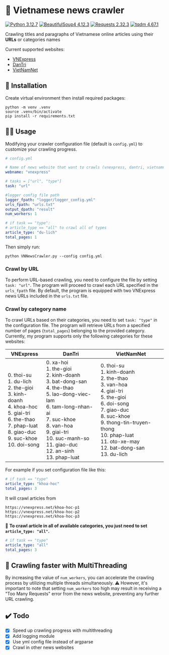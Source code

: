 # 📰 Vietnamese news crawler

[![Python 3.12.7](https://img.shields.io/badge/python-3.12.7-blue)](https://www.python.org/downloads/release/python-3127/)
[![BeautifulSoup4 4.12.3](https://img.shields.io/badge/BeautifulSoup-4.12.3-purple)](https://pypi.org/project/beautifulsoup4/)
[![Requests 2.32.3](https://img.shields.io/badge/Requests-2.32.3-black)](https://pypi.org/project/requests/)
[![tqdm 4.67.1](https://img.shields.io/badge/tqdm-4.67.1-orange)](https://pypi.org/project/tqdm/)

Crawling titles and paragraphs of Vietnamese online articles using their **URLs** or categories names

Current supported websites:

- [VNExpress](https://vnexpress.net/)
- [DanTri](https://dantri.com.vn/)
- [VietNamNet](https://vietnamnet.vn/)

## 🧰 Installation

Create virtual environment then install required packages:

```
python -m venv .venv
source .venv/bin/activate
pip install -r requirements.txt
```

## 👨‍💻 Usage

Modifying your crawler configuration file (default is `config.yml`) to customize your crawling progress.

```yml
# config.yml

# Name of news website that want to crawls (vnexpress, dantri, vietnamnet)
webname: "vnexpress"

# tasks = ["url", "type"]
task: "url"

#logger config file path
logger_fpath: "logger/logger_config.yml"
urls_fpath: "urls.txt"
output_dpath: "result"
num_workers: 1

# if task == "type":
# article_type == "all" to crawl all of types
article_type: "du-lich"
total_pages: 1
```

Then simply run:

```
python VNNewsCrawler.py --config config.yml
```

### Crawl by URL

To perform URL-based crawling, you need to configure the file by setting `task: "url"`. The program will proceed to crawl each URL specified in the `urls_fpath` file. By default, the program is equipped with two VNExpress news URLs included in the `urls.txt` file.

### Crawl by category name

To crawl URLs based on their categories, you need to set `task: "type"` in the configuration file. The program will retrieve URLs from a specified number of pages (`total_pages`) belonging to the provided category. Currently, my program supports only the following categories for these websites:

| VNExpress                                                                                                                                                           | DanTri                                                                                                                                                                                                                                    | VietNamNet                                                                                                                                                                                                                             |
| ------------------------------------------------------------------------------------------------------------------------------------------------------------------- | ----------------------------------------------------------------------------------------------------------------------------------------------------------------------------------------------------------------------------------------- | -------------------------------------------------------------------------------------------------------------------------------------------------------------------------------------------------------------------------------------- |
| 0. thoi-su<br>1. du-lich<br>2. the-gioi<br>3. kinh-doanh<br>4. khoa-hoc<br>5. giai-tri<br>6. the-thao<br>7. phap-luat<br>8. giao-duc<br>9. suc-khoe<br>10. doi-song | 0. xa-hoi<br>1. the-gioi<br>2. kinh-doanh<br>3. bat-dong-san<br>4. the-thao<br>5. lao-dong-viec-lam<br>6. tam-long-nhan-ai<br>7. suc-khoe<br>8. van-hoa<br>9. giai-tri<br>10. suc-manh-so<br>11. giao-duc<br>12. an-sinh<br>13. phap-luat | 0. thoi-su<br>1. kinh-doanh<br>2. the-thao<br>3. van-hoa<br>4. giai-tri<br>5. the-gioi<br>6. doi-song<br>7. giao-duc<br>8. suc-khoe<br>9. thong-tin-truyen-thong<br>10. phap-luat<br>11. oto-xe-may<br>12. bat-dong-san<br>13. du-lich |

For example if you set configuration file like this:

```yaml
# if task == "type"
article_type: "khoa-hoc"
total_pages: 3
```

It will crawl articles from

```
https://vnexpress.net/khoa-hoc-p1
https://vnexpress.net/khoa-hoc-p2
https://vnexpress.net/khoa-hoc-p3
```

🌟 **To crawl article in all of available categories, you just need to set `article_type: "all"`.**

```yaml
# if task == "type"
article_type: "all"
total_pages: 3
```

## 🚀 Crawling faster with MultiThreading

By increasing the value of `num_workers`, you can accelerate the crawling process by utilizing multiple threads simultaneously. ⚠️ However, it's important to note that setting `num_workers` too high may result in receiving a "Too Many Requests" error from the news website, preventing any further URL crawling.

## ✔️  Todo

- [x] Speed up crawling progress with multithreading
- [x] Add logging module
- [x] Use yml config file instead of argparse
- [x] Crawl in other news websites
